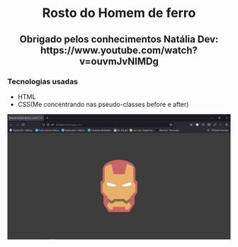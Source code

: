 <h1 align="center">Rosto do Homem de ferro</h1>

<h2 align="center">Obrigado pelos conhecimentos Natália Dev: https://www.youtube.com/watch?v=ouvmJvNlMDg</h2>

### Tecnologias usadas

- HTML
- CSS(Me concentrando nas pseudo-classes before e after)

![README](img/README.png)